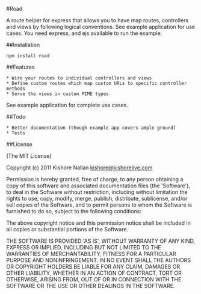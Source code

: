 #Road

A route helper for express that allows you to have map routes, controllers and views by following logical conventions. See example application for use cases. You need express, and ejs available to run the example.

##Installation

	npm install road

##Features

	* Wire your routes to individual controllers and views
	* Define custom routes which map custom URLs to specific controller methods
	* Serve the views in custom MIME types

See example application for complete use cases.

##Todo

	* Better documentation (though example app covers ample ground)
	* Tests

##License

(The MIT License)

Copyright (c) 2011 Kishore Nallan  <kishore@kishorelive.com>

Permission is hereby granted, free of charge, to any person obtaining
a copy of this software and associated documentation files (the
'Software'), to deal in the Software without restriction, including
without limitation the rights to use, copy, modify, merge, publish,
distribute, sublicense, and/or sell copies of the Software, and to
permit persons to whom the Software is furnished to do so, subject to
the following conditions:

The above copyright notice and this permission notice shall be
included in all copies or substantial portions of the Software.

THE SOFTWARE IS PROVIDED 'AS IS', WITHOUT WARRANTY OF ANY KIND,
EXPRESS OR IMPLIED, INCLUDING BUT NOT LIMITED TO THE WARRANTIES OF
MERCHANTABILITY, FITNESS FOR A PARTICULAR PURPOSE AND NONINFRINGEMENT.
IN NO EVENT SHALL THE AUTHORS OR COPYRIGHT HOLDERS BE LIABLE FOR ANY
CLAIM, DAMAGES OR OTHER LIABILITY, WHETHER IN AN ACTION OF CONTRACT,
TORT OR OTHERWISE, ARISING FROM, OUT OF OR IN CONNECTION WITH THE
SOFTWARE OR THE USE OR OTHER DEALINGS IN THE SOFTWARE.
